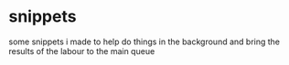 snippets
========

some snippets i made to help do things in the background and bring the results of the labour to the main queue
